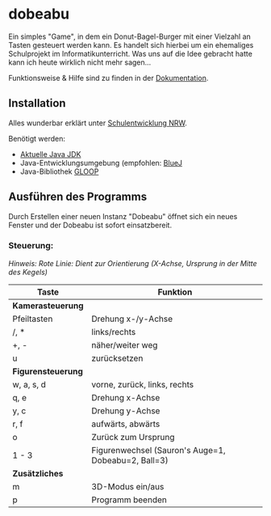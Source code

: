 # dobeabu

Ein simples "Game", in dem ein Donut-Bagel-Burger mit einer Vielzahl an Tasten gesteuert werden kann.
Es handelt sich hierbei um ein ehemaliges Schulprojekt im Informatikunterricht. Was uns auf die Idee gebracht hatte kann ich heute wirklich nicht mehr sagen...

Funktionsweise & Hilfe sind zu finden in der [Dokumentation](doc.md).

## Installation

Alles wunderbar erklärt unter <a href="https://www.schulentwicklung.nrw.de/cms/programmierung-mit-gloop/installation/index.html">Schulentwicklung NRW</a>.

Benötigt werden:
- <a href="https://www.oracle.com/java/technologies/downloads/">Aktuelle Java JDK</a>
- Java-Entwicklungsumgebung (empfohlen: <a href="http://www.bluej.org">BlueJ</a>
- Java-Bibliothek <a href="https://www.schulentwicklung.nrw.de/cms/programmierung-mit-gloop/oop-mit-gloop/index.html">GLOOP</a>

## Ausführen des Programms

Durch Erstellen einer neuen Instanz "Dobeabu" öffnet sich ein neues Fenster und der Dobeabu ist sofort einsatzbereit. 

### Steuerung:

*Hinweis: Rote Linie: Dient zur Orientierung (X-Achse, Ursprung in der Mitte des Kegels)*

| Taste | Funktion    |
|-------|-------------|
| **Kamerasteuerung** |
| Pfeiltasten | Drehung x-/y-Achse |
| /, * | links/rechts |
| +, - | näher/weiter weg |
| u    | zurücksetzen |
| **Figurensteuerung** |
| w, a, s, d | vorne, zurück, links, rechts |
| q, e | Drehung x-Achse |
| y, c | Drehung y-Achse |
| r, f | aufwärts, abwärts |
| o    | Zurück zum Ursprung |
| 1 - 3 | Figurenwechsel (Sauron's Auge=1, Dobeabu=2, Ball=3) |
| **Zusätzliches** |
| m    | 3D-Modus ein/aus |
| p    | Programm beenden |
